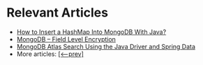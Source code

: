 # Relevant Articles
- [How to Insert a HashMap Into MongoDB With Java?](https://www.baeldung.com/java-mongodb-insert-hashmap)
- [MongoDB – Field Level Encryption](https://www.baeldung.com/mongodb-field-level-encryption)
- [MongoDB Atlas Search Using the Java Driver and Spring Data](https://www.baeldung.com/mongodb-spring-data-atlas-search)
- More articles: [[<--prev]](../spring-boot-persistence-mongodb-2)
